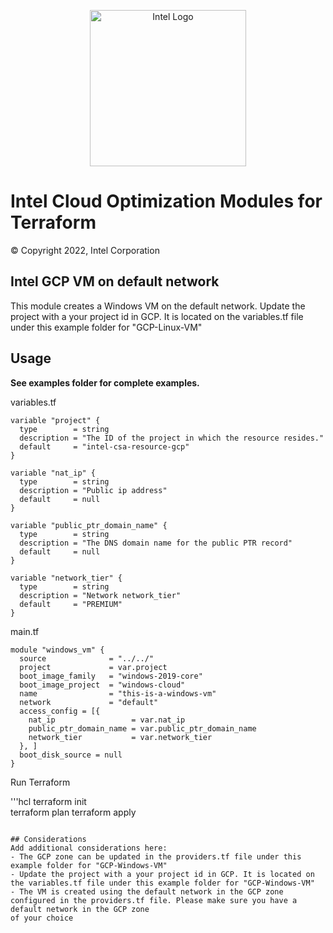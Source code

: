 <p align="center">
  <img src="https://github.com/OTCShare2/terraform-intel-hashicorp/blob/main/images/logo-classicblue-800px.png?raw=true" alt="Intel Logo" width="250"/>
</p>

# Intel Cloud Optimization Modules for Terraform

© Copyright 2022, Intel Corporation

## Intel GCP VM on default network

This module creates a Windows VM on the default network.  Update the project with a your project id in GCP. It is located on the variables.tf file under this example folder for "GCP-Linux-VM" 

## Usage

**See examples folder for complete examples.**

variables.tf

```hcl
variable "project" {
  type        = string
  description = "The ID of the project in which the resource resides."
  default     = "intel-csa-resource-gcp"
}

variable "nat_ip" {
  type        = string
  description = "Public ip address"
  default     = null
}

variable "public_ptr_domain_name" {
  type        = string
  description = "The DNS domain name for the public PTR record"
  default     = null
}

variable "network_tier" {
  type        = string
  description = "Network network_tier"
  default     = "PREMIUM"
}
```

main.tf
```hcl
module "windows_vm" {
  source              = "../../"
  project             = var.project
  boot_image_family   = "windows-2019-core"
  boot_image_project  = "windows-cloud"
  name                = "this-is-a-windows-vm"
  network             = "default"
  access_config = [{
    nat_ip                 = var.nat_ip
    public_ptr_domain_name = var.public_ptr_domain_name
    network_tier           = var.network_tier
  }, ]
  boot_disk_source = null
}
```

Run Terraform

'''hcl
terraform init  
terraform plan
terraform apply 
```

## Considerations
Add additional considerations here:
- The GCP zone can be updated in the providers.tf file under this example folder for "GCP-Windows-VM"
- Update the project with a your project id in GCP. It is located on the variables.tf file under this example folder for "GCP-Windows-VM"
- The VM is created using the default network in the GCP zone configured in the providers.tf file. Please make sure you have a default network in the GCP zone
of your choice